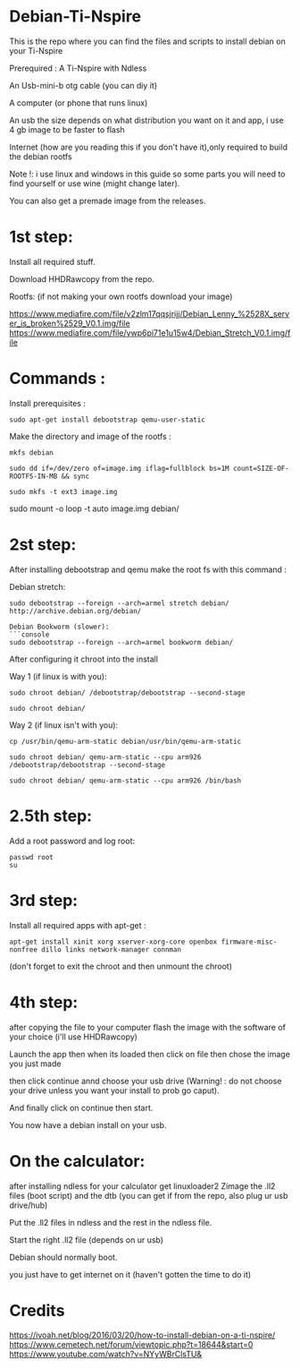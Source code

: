 # Debian-Ti-Nspire

This is the repo where you can find the files and scripts to install debian on your Ti-Nspire

Prerequired :
A Ti-Nspire with Ndless

An Usb-mini-b otg cable (you can diy it)

A computer (or phone that runs linux)

An usb the size depends on what distribution you want on it and app, i use 4 gb image to be faster to flash

Internet (how are you reading this if you don't have it),only required to build the debian rootfs

Note !: i use linux and windows in this guide so some parts you will need to find yourself or use wine (might change later).

You can also get a premade image from the releases.

# 1st step:
Install all required stuff.

Download HHDRawcopy from the repo.

Rootfs: (if not making your own rootfs download your image) 

https://www.mediafire.com/file/v2zlm17qqsjrijj/Debian_Lenny_%2528X_server_is_broken%2529_V0.1.img/file
https://www.mediafire.com/file/ywp6pi71e1u15w4/Debian_Stretch_V0.1.img/file


# Commands :

Install prerequisites :
```console
sudo apt-get install debootstrap qemu-user-static
```
Make the directory and image of the rootfs : 
```console
mkfs debian

sudo dd if=/dev/zero of=image.img iflag=fullblock bs=1M count=SIZE-OF-ROOTFS-IN-MB && sync

sudo mkfs -t ext3 image.img
```
sudo mount -o loop -t auto image.img debian/

# 2st step:

After installing debootstrap and qemu make the root fs with this command :

Debian stretch:
```console
sudo debootstrap --foreign --arch=armel stretch debian/ http://archive.debian.org/debian/

Debian Bookworm (slower):
```console
sudo debootstrap --foreign --arch=armel bookworm debian/
```
After configuring it chroot into the install

Way 1 (if linux is with you):
```console
sudo chroot debian/ /debootstrap/debootstrap --second-stage

sudo chroot debian/
```
Way 2 (if linux isn't with you):
```console
cp /usr/bin/qemu-arm-static debian/usr/bin/qemu-arm-static

sudo chroot debian/ qemu-arm-static --cpu arm926 /debootstrap/debootstrap --second-stage

sudo chroot debian/ qemu-arm-static --cpu arm926 /bin/bash
```
# 2.5th step:
Add a root password and log root:
```console
passwd root
su
```
# 3rd step:
Install all required apps with apt-get :
```console
apt-get install xinit xorg xserver-xorg-core openbox firmware-misc-nonfree dillo links network-manager connman
```
(don't forget to exit the chroot and then unmount the chroot)
# 4th step:
after copying the file to your computer flash the image with the software of your choice (i'll use HHDRawcopy)

Launch the app then when its loaded then click on file then chose the image you just made

then click continue annd choose your usb drive (Warning! : do not choose your drive unless you want your install to prob go caput).

And finally click on continue then start.

You now have a debian install on your usb.

# On the calculator:
after installing ndless for your calculator get linuxloader2 Zimage the .ll2 files (boot script) and the dtb (you can get if from the repo, also plug ur usb drive/hub)

Put the .ll2 files in ndless and the rest in the ndless file.

Start the right .ll2 file (depends on ur usb) 

Debian should normally boot.

you just have to get internet on it (haven't gotten the time to do it)

# Credits

https://ivoah.net/blog/2016/03/20/how-to-install-debian-on-a-ti-nspire/
https://www.cemetech.net/forum/viewtopic.php?t=18644&start=0
https://www.youtube.com/watch?v=NYyWBrClsTU&

